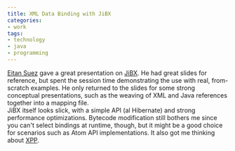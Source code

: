 ```yaml
---
title: XML Data Binding with JiBX
categories:
- work
tags:
- technology
- java
- programming
---
```


[Eitan Suez][1] gave a great presentation on [JiBX][2].  He had great slides for reference, but spent the session time demonstrating the use with real, from-scratch examples.  He only returned to the slides for some strong conceptual presentations, such as the weaving of XML and Java references together into a mapping file.  
JiBX itself looks slick, with a simple API (al Hibernate) and strong performance optimizations.  Bytecode modification still bothers me since you can't select bindings at runtime, though, but it might be a good choice for scenarios such as Atom API implementations.  It also got me thinking about [XPP][3].

   [1]: http://u2d.com/
   [2]: http://www.jibx.org/
   [3]: http://www.xmlpull.org/

